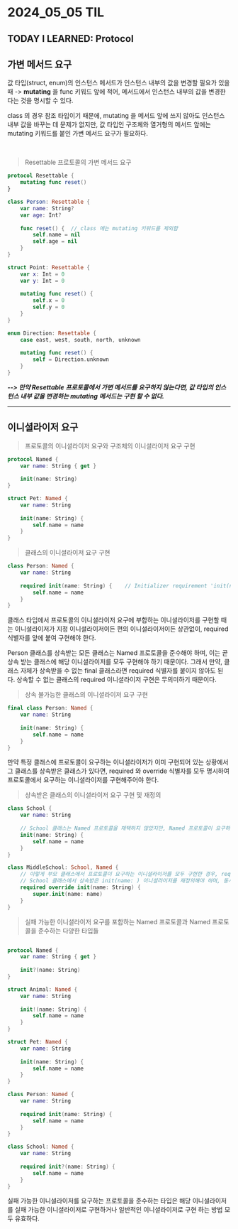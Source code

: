 # 2024_05_05 TIL

## TODAY I LEARNED: Protocol

## 가변 메서드 요구
값 타입(struct, enum)의 인스턴스 메서드가 인스턴스 내부의 값을 변경할 필요가 있을 때 -> **mutating** 을 func 키워드 앞에 적어, 메서드에서 인스턴스 내부의 값을 변경한다는 것을 명시할 수 있다.

class 의 경우 참조 타입이기 때문에, mutating 을 메서드 앞에 쓰지 않아도 인스턴스 내부 값을 바꾸는 데 문제가 없지만, 값 타입인 구조체와 열거형의 메서드 앞에는 mutating 키워드를 붙인 가변 메서드 요구가 필요하다.

</br>

> Resettable 프로토콜의 가변 메서드 요구
```swift
protocol Resettable {
    mutating func reset()
}

class Person: Resettable {
    var name: String?
    var age: Int?
    
    func reset() {  // class 에는 mutating 키워드를 제외함
        self.name = nil
        self.age = nil
    }
}

struct Point: Resettable {
    var x: Int = 0
    var y: Int = 0
    
    mutating func reset() {
        self.x = 0
        self.y = 0
    }
}

enum Direction: Resettable {
    case east, west, south, north, unknown
    
    mutating func reset() {
        self = Direction.unknown
    }
}
```

***--> 만약 Resettable 프로토콜에서 가변 메서드를 요구하지 않는다면, 값 타입의 인스턴스 내부 값을 변경하는 mutating 메서드는 구현 할 수 없다.***

---

## 이니셜라이저 요구

> 프로토콜의 이니셜라이저 요구와 구조체의 이니셜라이저 요구 구현

```swift
protocol Named {
    var name: String { get }
    
    init(name: String)
}

struct Pet: Named {
    var name: String
    
    init(name: String) {
        self.name = name
    }
}
```

> 클래스의 이니셜라이저 요구 구현

```swift
class Person: Named {
    var name: String
    
    required init(name: String) {    // Initializer requirement 'init(name:)' can only be satisfied by a 'required' initializer in non-final class 'Person'
        self.name = name
    }
}
```

클래스 타입에서 프로토콜의 이니셜라이저 요구에 부합하는 이니셜라이저를 구현할 때는 이니셜라이저가 지정 이니셜라이저이든 편의 이니셜라이저이든 상관없이, required 식별자를 앞에 붙여 구현해야 한다.

Person 클래스를 상속받는 모든 클래스는 Named 프로토콜을 준수해야 하며, 이는 곧 상속 받는 클래스에 해당 이니셜라이저를 모두 구현해야 하기 때문이다.
그래서 만약, 클래스 자체가 상속받을 수 없는 final 클래스라면 required 식별자를 붙이지 않아도 된다. 상속할 수 없는 클래스의 required 이니셜라이저 구현은 무의미하기 때문이다.

> 상속 불가능한 클래스의 이니셜라이저 요구 구현

```swift
final class Person: Named {
    var name: String
    
    init(name: String) {
        self.name = name
    }
} 
```

만약 특정 클래스에 프로토콜이 요구하는 이니셜라이저가 이미 구현되어 있는 상황에서 그 클래스를 상속받은 클래스가 있다면, required 와 override 식별자를 모두 명시하여 프로토콜에서 요구하는 이니셜라이저를 구현해주어야 한다.

> 상속받은 클래스의 이니셜라이저 요구 구현 및 재정의
```swift
class School {
    var name: String
    
    // School 클래스는 Named 프로토콜을 채택하지 않았지만, Named 프로토콜이 요구하는 이니셜라이저를 구현한 경우.
    init(name: String) {
        self.name = name
    }
}

class MiddleSchool: School, Named {
    // 이렇게 부모 클래스에서 프로토콜이 요구하는 이니셜라이저를 모두 구현한 경우, required 와 override 식별자를 모두 명시하도록 한다
    // School 클래스에서 상속받은 init(name: ) 이니셜라이저를 재정의해야 하며, 동시에 Named 프로토콜의 이니셜라이저 요구도 충족시켜줘야 하므로, 모두 표기한다. (override required 도 가능)
    required override init(name: String) {
        super.init(name: name)
    }
}
```

> 실패 가능한 이니셜라이저 요구를 포함하는 Named 프로토콜과 Named 프로토콜을 준수하는 다양한 타입들
```swift

protocol Named {
    var name: String { get }
    
    init?(name: String)
}

struct Animal: Named {
    var name: String
    
    init!(name: String) {
        self.name = name
    }
}

struct Pet: Named {
    var name: String
    
    init(name: String) {
        self.name = name
    }
}

class Person: Named {
    var name: String
    
    required init(name: String) {
        self.name = name
    }
}

class School: Named {
    var name: String
    
    required init?(name: String) {
        self.name = name
    }
}
```

실패 가능한 이니셜라이저를 요구하는 프로토콜을 준수하는 타입은 해당 이니셜라이저를 실패 가능한 이니셜라이저로 구현하거나 일반적인 이니셜라이저로 구현 하는 방법 모두 유효하다.